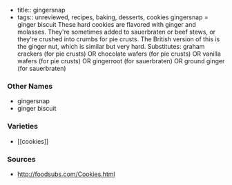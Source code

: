 - title:: gingersnap
- tags:: unreviewed, recipes, baking, desserts, cookies
gingersnap = ginger biscuit These hard cookies are flavored with ginger and molasses. They're sometimes added to sauerbraten or beef stews, or they're crushed into crumbs for pie crusts. The British version of this is the ginger nut, which is similar but very hard. Substitutes: graham crackers (for pie crusts) OR chocolate wafers (for pie crusts) OR vanilla wafers (for pie crusts) OR gingerroot (for sauerbraten) OR ground ginger (for sauerbraten)

### Other Names

* gingersnap
* ginger biscuit

### Varieties

* [[cookies]]

### Sources
* http://foodsubs.com/Cookies.html
